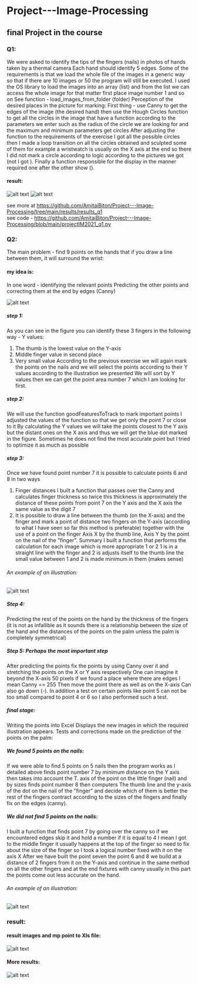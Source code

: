 # Project---Image-Processing
## final Project in the course  

### Q1:

We were asked to identify the tips of the fingers (nails) in photos of hands taken by a thermal camera
Each hand should identify 5 edges.
Some of the requirements is that we load the whole file of the images in a generic way
so that if there are 10 images or 50 the program will still be executed.
I used the OS library to load the images into an array (list) and from the list
we can access the whole image for that matter first place image number 1 and so on
See function - load_images_from_folder (folder)
Perception of the desired places in the picture for marking:
First thing - use Canny to get the edges of the image (the desired hand) then use the Hough Circles function to get all the circles in the image that have a function according to the parameters we enter such as the radius of the circle we are looking for and the maximum and minimum parameters get circles After adjusting the function to the requirements of the exercise I got all the possible circles then I made a loop transition on all the circles obtained and sculpted some of them for example a wristwatch is usually on the X axis at the end so there I did not mark a circle according to logic according to the pictures we got (not I got ).
Finally a function responsible for the display in the manner required one after the other show ().

#### result:
![alt text](https://github.com/AmitaiBiton/Project---Image-Processing/blob/main/results/results_q1/image3.png) 
![alt text](https://github.com/AmitaiBiton/Project---Image-Processing/blob/main/results/results_q1/image1.png) 

see more at https://github.com/AmitaiBiton/Project---Image-Processing/tree/main/results/results_q1  
see code - https://github.com/AmitaiBiton/Project---Image-Processing/blob/main/projectIM2021_q1.py     


### Q2:

The main problem - find 9 points on the hands that if you draw a line between them, it will surround the wrist:

#### my idea is:
In one word - identifying the relevant points Predicting the other points and correcting them at the end by edges (Canny)  

![alt text](https://github.com/AmitaiBiton/Project---Image-Processing/blob/main/results/results_q2/idea.png) 

##### step 1:
As you can see in the figure you can identify these 3 fingers in the following way -
Y values:
1. The thumb is the lowest value on the Y-axis
2. Middle finger value in second place
3. Very small value
According to the previous exercise we will again mark the points on the nails and we will select the points according to their Y values ​​according to the illustration we presented
We will sort by Y values then we can get the point area number 7 which I am looking for first.  

##### step 2:
We will use the function goodFeaturesToTrack to mark important points I adjusted the values ​​of the function so that we get only the point 7 or close to it
By calculating the Y values we will take the points closest to the Y axis but the distant ones on the X axis and thus we will get the blue dot marked in the figure.
Sometimes he does not find the most accurate point but I tried to optimize it as much as possible


##### step 3:
Once we have found point number 7 it is possible to calculate points 6 and 8 in two ways
1. Finger distances I built a function that passes over the Canny and calculates finger thickness so twice this thickness is approximately the distance of these points from point 7 on the Y axis and the X axis the same value as the digit 7
2. It is possible to draw a line between the thumb (on the X-axis) and the finger and mark a point of distance two fingers on the Y-axis (according to what I have seen so far this method is preferable) together with the use of a point on the finger
Axis X by the thumb line, Axis Y by the point on the nail of the "finger".
Summary I built a function that performs the calculation for each image which is more appropriate 1 or 2
1 is in a straight line with the finger and 2 is adjusts itself to the thumb line the small value between 1 and 2 is made minimum in them (makes sense)  

###### An example of an illustration:
![alt text](https://github.com/AmitaiBiton/Project---Image-Processing/blob/main/results/results_q2/step_3.png)   


##### Step 4:
Predicting the rest of the points on the hand by the thickness of the fingers (it is not as infallible as it sounds there is a relationship between the size of the hand and the distances of the points on the palm unless the palm is completely symmetrical)

##### Step 5: Perhaps the most important step
After predicting the points fix the points by using Canny over it and stretching the points on the X or Y axis respectively
One can imagine it beyond the X-axis 50 pixels if we found a place where there are edges I mean
Canny == 255 Then move the point there as well as on the X-axis
Can also go down (-).
In addition a test on certain points like point 5 can not be too small compared to point 4 or 6 so I also performed such a test.  

##### final stage:
Writing the points into Excel
Displays the new images in which the required illustration appears.
Tests and corrections made on the prediction of the points on the palm:
##### We found 5 points on the nails:
If we were able to find 5 points on 5 nails then the program works as I detailed above finds point number 7 by minimum distance on the Y axis then takes into account the T. axis of the point on the little finger (nail) and by sizes finds point number 8 then computers The thumb line and the y-axis of the dot on the nail of the "finger" and decide which of them is better the rest of the fingers contract according to the sizes of the fingers and finally fix on the edges (canny).  

##### We did not find 5 points on the nails:
I built a function that finds point 7 by going over the canny so if we encountered edges skip it and hold a number if it is equal to 4 I mean I got to the middle finger it usually happens at the top of the finger so need to fix about the size of the finger so I took a logical number fixed with it on the axis X After we have built the point seven the point 6 and 8 we build at a distance of 2 fingers from it on the Y-axis and continue in the same method on all the other fingers and at the end fixtures with canny usually in this part the points come out less accurate on the hand.

###### An example of an illustration:  

![alt text](https://github.com/AmitaiBiton/Project---Image-Processing/blob/main/results/results_q2/step_6.png)  

### result:

#### result images and mp point to Xls file:
![alt text](https://github.com/AmitaiBiton/Project---Image-Processing/blob/main/results/results_q2/g_result.png)  

#### More results:
![alt text](https://github.com/AmitaiBiton/Project---Image-Processing/blob/main/results/results_q2/result.png)  



